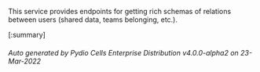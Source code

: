 






This service provides endpoints for getting rich schemas of relations between users (shared data, teams belonging, etc.).

[:summary]

###### Auto generated by Pydio Cells Enterprise Distribution v4.0.0-alpha2 on 23-Mar-2022
